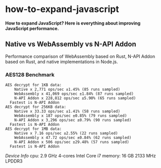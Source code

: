 # how-to-expand-javascript

**How to expand JavaScript? Here is everything about improving JavaScript performance.**

## Native vs WebAssembly vs N-API Addon

Performance comparison of WebAssembly based on Rust, N-API Addon based on Rust, and native implementations in Node.js.

### AES128 Benchmark

```
AES decrypt for 1KB data:
    Native x 2,771 ops/sec ±1.45% (85 runs sampled)
    WebAssembly x 41,069 ops/sec ±1.84% (87 runs sampled)
    N-API Addon x 228,812 ops/sec ±5.90% (65 runs sampled)
  Fastest is N-API Addon
AES decrypt for 256KB data:
    Native x 33.33 ops/sec ±1.41% (58 runs sampled)
    WebAssembly x 187 ops/sec ±0.85% (79 runs sampled)
    N-API Addon x 3,296 ops/sec ±0.79% (90 runs sampled)
  Fastest is N-API Addon
AES decrypt for 1MB data:
    Native x 7.16 ops/sec ±2.55% (22 runs sampled)
    WebAssembly x 47.72 ops/sec ±0.84% (62 runs sampled)
    N-API Addon x 506 ops/sec ±29.48% (57 runs sampled)
  Fastest is N-API Addon
```

_Device Info_
cpu: 2.9 GHz 4-cores Intel Core i7
memory: 16 GB 2133 MHz LPDDR3
